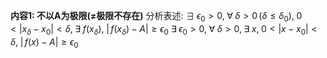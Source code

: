 **内容1: 不以A为极限(≠极限不存在)**
分析表述:
$\exists\;\epsilon_0>0,\;\forall\;\delta>0\,(\delta\leq\delta_0),\;0<|x_\delta-x_0|<\delta,\;\exists\;f(x_\delta),\;|\,f(x_\delta)-A|\geq\epsilon_0$
$\exists\;\epsilon_0>0,\;\forall\;\delta>0,\;\exists\;x,\;0<|x-x_0|<\delta,\;|\,f(x)-A|\geq\epsilon_0$
